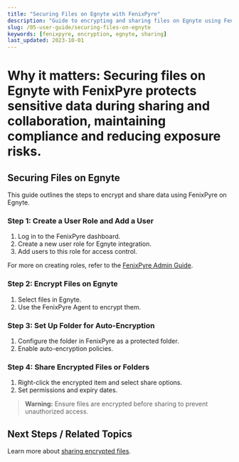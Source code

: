 ```yaml
---
title: "Securing Files on Egnyte with FenixPyre"
description: "Guide to encrypting and sharing files on Egnyte using FenixPyre for secure collaboration."
slug: /05-user-guide/securing-files-on-egnyte
keywords: [fenixpyre, encryption, egnyte, sharing]
last_updated: 2023-10-01
---
```


# Why it matters: Securing files on Egnyte with FenixPyre protects sensitive data during sharing and collaboration, maintaining compliance and reducing exposure risks.

## Securing Files on Egnyte

This guide outlines the steps to encrypt and share data using FenixPyre on Egnyte.

### Step 1: Create a User Role and Add a User

1. Log in to the FenixPyre dashboard.
2. Create a new user role for Egnyte integration.
3. Add users to this role for access control.

For more on creating roles, refer to the [FenixPyre Admin Guide](/04-admin-guide/index.md).

### Step 2: Encrypt Files on Egnyte

1. Select files in Egnyte.
2. Use the FenixPyre Agent to encrypt them.

### Step 3: Set Up Folder for Auto-Encryption

1. Configure the folder in FenixPyre as a protected folder.
2. Enable auto-encryption policies.

### Step 4: Share Encrypted Files or Folders

1. Right-click the encrypted item and select share options.
2. Set permissions and expiry dates.

> **Warning:** Ensure files are encrypted before sharing to prevent unauthorized access.

## Next Steps / Related Topics
Learn more about [sharing encrypted files](/05-user-guide/right-click-sharing.md).
